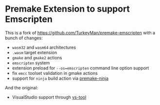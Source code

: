 # Premake Extension to support Emscripten

This is a fork of https://github.com/TurkeyMan/premake-emscripten with a bunch of changes:

* `wasm32` and `wasm64` architectures 
* `.wasm` target extension
* `gmake` and `gmake2` actions
* `emscripten` system
* extension preload for `--os=emscripten` command line option support
* fix `emcc` toolset validation in gmake actions
* support for `ninja` build action via [premake-ninja](https://github.com/jimon/premake-ninja)

And the original:

* VisualStudio support through [vs-tool](https://github.com/juj/vs-tool)
